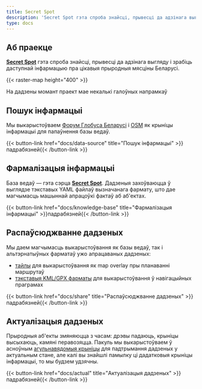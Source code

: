 ```yaml
---
title: Secret Spot
description: 'Secret Spot гэта спроба знайсці, прывесці да адзінага выгляду і зрабіць даступнай інфармацыю пра цікавыя прыродныя мясціны Беларусі.'
type: docs
---
```


## Аб праекце

**[Secret Spot](https://secret-spot-by.com/)** гэта спроба знайсці, прывесці да адзінага выгляду і зрабіць даступнай інфармацыю 
пра цікавыя прыродныя мясціны Беларусі.

{{< raster-map height="400" >}}

На дадзены момант праект мае некалькі галоўных напрамкаў

## Пошук інфармацыі

Мы выкарыстоўваем [Форум Глобуса Беларусі](https://fgb.by/) і [OSM](https://www.openstreetmap.org/) 
як крыніцы інфармацыі для папаўнення базы ведаў.

{{< button-link href="docs/data-source" title="Пошук інфармацыі" >}}падрабязней{{< /button-link >}}


## Фармалізацыя інфармацыі

База ведаў — гэта сэрца **[Secret Spot](https://secret-spot-by.com/)**. Дадзеныя захоўваюцца ў выглядзе тэкставых YAML 
файлаў вызначанага фармату, што дае магчымасць машыннай апрацоўкі фактаў аб аб'ектах.

{{< button-link href="docs/knowledge-base" title="Фармалізацыя інфармацыі" >}}падрабязней{{< /button-link >}}

## Распаўсюджванне дадзеных

Мы даем магчымасць выкарыстоўвання як базы ведаў, так і альтэрнатыўных фарматаў ужо апрацаваных дадзеных:

- [тайлы](docs/share/#тайлы) для выкарыстоўвання як map overlay пры планаванні маршрутаў
- [тэкставыя KML/GPX фарматы](docs/share/#тэкставыя-фарматы) для выкарыстоўвання ў навігацыйных праграмах

{{< button-link href="docs/share" title="Распаўсюджванне дадзеных" >}}падрабязней{{< /button-link >}}

## Актуалізацыя дадзеных

Прыродныя аб'екты змяняюцца з часам: дрэвы падаюць, крыніцы высыхаюць, камяні перавозяцца. Пакуль мы выкарыстоўваем 
ў асноўным [агульнавядомыя крыніцы](docs/data-source) для падтрымання дадзеных у актуальным стане, 
але калі вы знайшлі памылку ці дадатковыя крыніцы інфармацыі, то мы будзем удзячны.

{{< button-link href="docs/actual" title="Актуалізацыя дадзеных" >}}падрабязней{{< /button-link >}}

